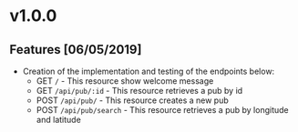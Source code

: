 # v1.0.0
## Features [06/05/2019]

- Creation of the implementation and testing of the endpoints below:
  - GET `/` - This resource show welcome message
  - GET `/api/pub/:id` - This resource retrieves a pub by id
  - POST `/api/pub/` - This resource creates a new pub
  - POST `/api/pub/search` - This resource retrieves a pub by longitude and latitude
